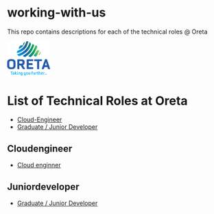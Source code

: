 # working-with-us

This repo contains descriptions for each of the technical roles @ Oreta

[<img src="./images/oretalogo.png" width="100">]("https://oreta.com.au/")

List of Technical Roles at Oreta
=================

  * [Cloud-Engineer](#cloudengineer)
  * [Graduate / Junior Developer ](#juniordeveloper)


Cloudengineer
---------
- [Cloud enginner ](./jobs/cloudengineer.md)

Juniordeveloper
-----------------
- [Graduate / Junior Developer ](./jobs/juniordeveloper.md)